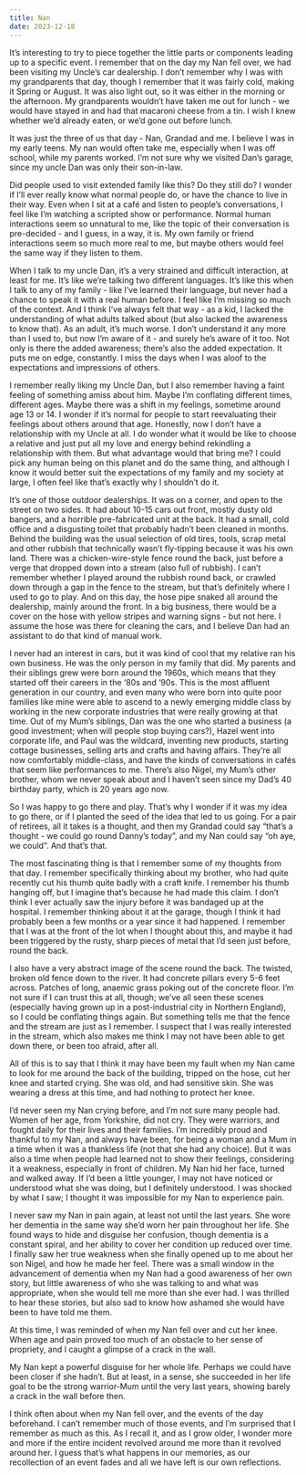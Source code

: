 ```yaml
---
title: Nan
date: 2023-12-18
---
```


It’s interesting to try to piece together the little parts or components leading up to a specific event. I remember that on the day my Nan fell over, we had been visiting my Uncle’s car dealership. I don’t remember why I was with my grandparents that day, though I remember that it was fairly cold, making it Spring or August. It was also light out, so it was either in the morning or the afternoon. My grandparents wouldn’t have taken me out for lunch - we would have stayed in and had that macaroni cheese from a tin. I wish I knew whether we’d already eaten, or we’d gone out before lunch.

It was just the three of us that day - Nan, Grandad and me. I believe I was in my early teens. My nan would often take me, especially when I was off school, while my parents worked. I’m not sure why we visited Dan’s garage, since my uncle Dan was only their son-in-law.

Did people used to visit extended family like this? Do they still do? I wonder if I’ll ever really know what normal people do, or have the chance to live in their way. Even when I sit at a café and listen to people’s conversations, I feel like I’m watching a scripted show or performance. Normal human interactions seem so unnatural to me, like the topic of their conversation is pre-decided - and I guess, in a way, it is. My own family or friend interactions seem so much more real to me, but maybe others would feel the same way if they listen to them.

When I talk to my uncle Dan, it’s a very strained and difficult interaction, at least for me. It’s like we’re talking two different languages. It’s like this when I talk to any of my family - like I’ve learned their language, but never had a chance to speak it with a real human before. I feel like I’m missing so much of the context. And I think I’ve always felt that way - as a kid, I lacked the understanding of what adults talked about (but also lacked the awareness to know that). As an adult, it’s much worse. I don’t understand it any more than I used to, but now I’m aware of it - and surely he’s aware of it too. Not only is there the added awareness; there’s also the added expectation. It puts me on edge, constantly. I miss the days when I was aloof to the expectations and impressions of others.

I remember really liking my Uncle Dan, but I also remember having a faint feeling of something amiss about him. Maybe I’m conflating different times, different ages. Maybe there was a shift in my feelings, sometime around age 13 or 14. I wonder if it’s normal for people to start reevaluating their feelings about others around that age. Honestly, now I don’t have a relationship with my Uncle at all. I do wonder what it would be like to choose a relative and just put all my love and energy behind rekindling a relationship with them. But what advantage would that bring me? I could pick any human being on this planet and do the same thing, and although I know it would better suit the expectations of my family and my society at large, I often feel like that’s exactly why I shouldn’t do it.

It’s one of those outdoor dealerships. It was on a corner, and open to the street on two sides. It had about 10-15 cars out front, mostly dusty old bangers, and a horrible pre-fabricated unit at the back. It had a small, cold office and a disgusting toilet that probably hadn’t been cleaned in months. Behind the building was the usual selection of old tires, tools, scrap metal and other rubbish that technically wasn’t fly-tipping because it was his own land. There was a chicken-wire-style fence round the back, just before a verge that dropped down into a stream (also full of rubbish). I can’t remember whether I played around the rubbish round back, or crawled down through a gap in the fence to the stream, but that’s definitely where I used to go to play. And on this day, the hose pipe snaked all around the dealership, mainly around the front. In a big business, there would be a cover on the hose with yellow stripes and warning signs - but not here. I assume the hose was there for cleaning the cars, and I believe Dan had an assistant to do that kind of manual work.

I never had an interest in cars, but it was kind of cool that my relative ran his own business. He was the only person in my family that did. My parents and their siblings grew were born around the 1960s, which means that they started off their careers in the ‘80s and ‘90s. This is the most affluent generation in our country, and even many who were born into quite poor families like mine were able to ascend to a newly emerging middle class by working in the new corporate industries that were really growing at that time. Out of my Mum’s siblings, Dan was the one who started a business (a good investment; when will people stop buying cars?), Hazel went into corporate life, and Paul was the wildcard, inventing new products, starting cottage businesses, selling arts and crafts and having affairs. They’re all now comfortably middle-class, and have the kinds of conversations in cafés that seem like performances to me. There’s also Nigel, my Mum’s other brother, whom we never speak about and I haven’t seen since my Dad’s 40 birthday party, which is 20 years ago now.

So I was happy to go there and play. That’s why I wonder if it was my idea to go there, or if I planted the seed of the idea that led to us going. For a pair of retirees, all it takes is a thought, and then my Grandad could say “that’s a thought - we could go round Danny’s today”, and my Nan could say “oh aye, we could”. And that’s that.

The most fascinating thing is that I remember some of my thoughts from that day. I remember specifically thinking about my brother, who had quite recently cut his thumb quite badly with a craft knife. I remember his thumb hanging off, but I imagine that’s because he had made this claim. I don’t think I ever actually saw the injury before it was bandaged up at the hospital. I remember thinking about it at the garage, though I think it had probably been a few months or a year since it had happened. I remember that I was at the front of the lot when I thought about this, and maybe it had been triggered by the rusty, sharp pieces of metal that I’d seen just before, round the back.

I also have a very abstract image of the scene round the back. The twisted, broken old fence down to the river. It had concrete pillars every 5-6 feet across. Patches of long, anaemic grass poking out of the concrete floor. I’m not sure if I can trust this at all, though; we’ve all seen these scenes (especially having grown up in a post-industrial city in Northern England), so I could be conflating things again. But something tells me that the fence and the stream are just as I remember. I suspect that I was really interested in the stream, which also makes me think I may not have been able to get down there, or been too afraid, after all.

All of this is to say that I think it may have been my fault when my Nan came to look for me around the back of the building, tripped on the hose, cut her knee and started crying. She was old, and had sensitive skin. She was wearing a dress at this time, and had nothing to protect her knee.

I’d never seen my Nan crying before, and I’m not sure many people had. Women of her age, from Yorkshire, did not cry. They were warriors, and fought daily for their lives and their families. I’m incredibly proud and thankful to my Nan, and always have been, for being a woman and a Mum in a time when it was a thankless life (not that she had any choice). But it was also a time when people had learned not to show their feelings, considering it a weakness, especially in front of children. My Nan hid her face, turned and walked away. If I’d been a little younger, I may not have noticed or understood what she was doing, but I definitely understood. I was shocked by what I saw; I thought it was impossible for my Nan to experience pain.

I never saw my Nan in pain again, at least not until the last years. She wore her dementia in the same way she’d worn her pain throughout her life. She found ways to hide and disguise her confusion, though dementia is a constant spiral, and her ability to cover her condition up reduced over time. I finally saw her true weakness when she finally opened up to me about her son Nigel, and how he made her feel. There was a small window in the advancement of dementia when my Nan had a good awareness of her own story, but little awareness of who she was talking to and what was appropriate, when she would tell me more than she ever had. I was thrilled to hear these stories, but also sad to know how ashamed she would have been to have told me them.

At this time, I was reminded of when my Nan fell over and cut her knee. When age and pain proved too much of an obstacle to her sense of propriety, and I caught a glimpse of a crack in the wall.

My Nan kept a powerful disguise for her whole life. Perhaps we could have been closer if she hadn’t. But at least, in a sense, she succeeded in her life goal to be the strong warrior-Mum until the very last years, showing barely a crack in the wall before then.

I think often about when my Nan fell over, and the events of the day beforehand. I can’t remember much of those events, and I’m surprised that I remember as much as this. As I recall it, and as I grow older, I wonder more and more if the entire incident revolved around me more than it revolved around her. I guess that’s what happens in our memories, as our recollection of an event fades and all we have left is our own reflections.
